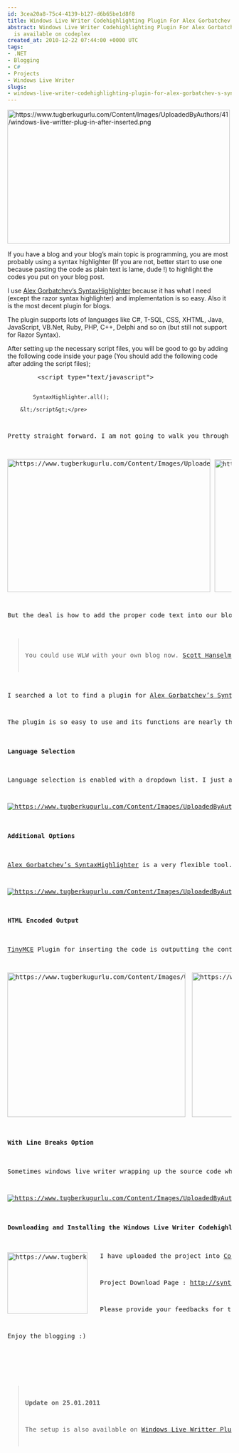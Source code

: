 ```yaml
---
id: 3cea20a8-75c4-4139-b127-d6b65be1d8f8
title: Windows Live Writer Codehighlighting Plugin For Alex Gorbatchev's SyntaxHighlighter
abstract: Windows Live Writer Codehighlighting Plugin For Alex Gorbatchev's SyntaxHighlighter
  is available on codeplex
created_at: 2010-12-22 07:44:00 +0000 UTC
tags:
- .NET
- Blogging
- C#
- Projects
- Windows Live Writer
slugs:
- windows-live-writer-codehighlighting-plugin-for-alex-gorbatchev-s-syntaxhighlighter
---
```


<p><a target="_blank" href="https://www.tugberkugurlu.com/Content/Images/UploadedByAuthors/41/windows-live-writter-plug-in-after-inserted.png"><img height="301" width="500" src="https://www.tugberkugurlu.com/Content/Images/UploadedByAuthors/41/windows-live-writter-plug-in-after-inserted.png" alt="https://www.tugberkugurlu.com/Content/Images/UploadedByAuthors/41/windows-live-writter-plug-in-after-inserted.png" title="https://www.tugberkugurlu.com/Content/Images/UploadedByAuthors/41/windows-live-writter-plug-in-after-inserted.png" style="background-image: none; margin-top: 0px; margin-right: 15px; margin-bottom: 15px; margin-left: 0px; padding-left: 0px; padding-right: 0px; display: inline; padding-top: 0px; float: left; border: 0px initial initial;" /></a>If you have a blog and your blog&rsquo;s main topic is programming, you are most probably using a syntax highlighter (If you are not, better start to use one because pasting the code as plain text is lame, dude !) to highlight the codes you put on your blog post.</p>
<p>I use <a target="_blank" href="http://alexgorbatchev.com/SyntaxHighlighter" title="http://alexgorbatchev.com/SyntaxHighlighter">Alex Gorbatchev&rsquo;s SyntaxHighlighter</a> because it has what I need (except the razor syntax highlighter) and implementation is so easy. Also it is the most decent plugin for blogs.</p>
<p>The plugin supports lots of languages like C#, T-SQL, CSS, XHTML, Java, JavaScript, VB.Net, Ruby, PHP, C++, Delphi and so on (but still not support for Razor Syntax).</p>
<p>After setting up the necessary script files, you will be good to go by adding the following code inside your page (You should add the following code after adding the script files);</p>
<pre class="brush: javascript; toolbar: false">        &lt;script type="text/javascript"&gt;

            SyntaxHighlighter.all();

        &lt;/script&gt;</pre>
<p>Pretty straight forward. I am not going to walk you through how it works because you most probably know how it works if you&rsquo;re reading this article. If you don&rsquo;t, <a target="_blank" href="http://alexgorbatchev.com/SyntaxHighlighter" title="http://alexgorbatchev.com/SyntaxHighlighter">you will be able to find more info about Alex Gorbatchev's SyntaxHighlighter here</a>.</p>
<p><a target="_blank" href="https://www.tugberkugurlu.com/Content/Images/UploadedByAuthors/41/tinymce-pretty-great-html-editor.PNG"><img height="299" width="456" src="https://www.tugberkugurlu.com/Content/Images/UploadedByAuthors/41/tinymce-pretty-great-html-editor.PNG" alt="https://www.tugberkugurlu.com/Content/Images/UploadedByAuthors/41/tinymce-pretty-great-html-editor.PNG" border="0" title="https://www.tugberkugurlu.com/Content/Images/UploadedByAuthors/41/tinymce-pretty-great-html-editor.PNG" style="background-image: none; margin: 0px 10px 0px 0px; padding-left: 0px; padding-right: 0px; padding-top: 0px; border: 0px;" /></a><a target="_blank" href="https://www.tugberkugurlu.com/Content/Images/UploadedByAuthors/41/codehighlighting-plugin-for-tiny-mce.PNG"><img height="298" width="303" src="https://www.tugberkugurlu.com/Content/Images/UploadedByAuthors/41/codehighlighting-plugin-for-tiny-mce.PNG" alt="https://www.tugberkugurlu.com/Content/Images/UploadedByAuthors/41/codehighlighting-plugin-for-tiny-mce.PNG" border="0" title="https://www.tugberkugurlu.com/Content/Images/UploadedByAuthors/41/codehighlighting-plugin-for-tiny-mce.PNG" style="background-image: none; padding-left: 0px; padding-right: 0px; padding-top: 0px; border: 0px;" /></a></p>
<p>But the deal is how to add the proper code text into our blog post so that it will be highlighted properly. <a target="_blank" href="http://tinymce.moxiecode.com/index.php" title="http://tinymce.moxiecode.com/index.php">TinyMCE</a> which is a pretty great HTML editor has a plugin for inserting the code for SyntaxHighlighter. We have no problem and headache there. But how about Windows Live Writer ? I have been using WLW (which stands for Windows Live Writer <em>[not officially but I made it up {I don&rsquo;t know maybe that is the official abbreviation}]) </em>for like a month and it has been a great pleasure to use it.</p>
<blockquote>
<p>You could use WLW with your own blog now. <a target="_blank" href="http://www.hanselman.com/blog/TheWeeklySourceCode55NotABlogALocalXMLRPCMetaWebLogEndpointThatLiesToWindowsLiveWriter.aspx" title="http://www.hanselman.com/blog/TheWeeklySourceCode55NotABlogALocalXMLRPCMetaWebLogEndpointThatLiesToWindowsLiveWriter.aspx">Scott Hanselman has a walkthrough blog post about how to implement MetaWeblogAPI into your application</a>. It will just take 20 to 40 minutes to implement the functions (It is easier if you are using <em>LINQ to Entities</em> or <em>LINQ to SQL</em>) The best thing is you will be able to validate the users with built in ASP.Net Membership API.</p>
</blockquote>
<p>I searched a lot to find a plugin for <a target="_blank" href="http://alexgorbatchev.com/SyntaxHighlighter" title="http://alexgorbatchev.com/SyntaxHighlighter">Alex Gorbatchev&rsquo;s SyntaxHighlighter</a> but I couldn&rsquo;t find any. I thought that that would be perfect to create one. So I created one.</p>
<p>The plugin is so easy to use and its functions are nearly the same as the TinyMCE plugin.</p>
<h4>Language Selection</h4>
<p>Language selection is enabled with a dropdown list. I just added couple of language choices. I thought that would be enough.</p>
<p><a target="_blank" href="https://www.tugberkugurlu.com/Content/Images/UploadedByAuthors/41/windows-live-writter-syntaxhighlihter-plug-in-window-language-selection.png"><img src="https://www.tugberkugurlu.com/Content/Images/UploadedByAuthors/41/windows-live-writter-syntaxhighlihter-plug-in-window-language-selection.png" alt="https://www.tugberkugurlu.com/Content/Images/UploadedByAuthors/41/windows-live-writter-syntaxhighlihter-plug-in-window-language-selection.png" border="0" title="https://www.tugberkugurlu.com/Content/Images/UploadedByAuthors/41/windows-live-writter-syntaxhighlihter-plug-in-window-language-selection.png" style="background-image: none; padding-left: 0px; padding-right: 0px; padding-top: 0px; border: 0px;" /></a></p>
<h4><strong>Additional Options</strong></h4>
<p><a target="_blank" href="http://alexgorbatchev.com/SyntaxHighlighter" title="http://alexgorbatchev.com/SyntaxHighlighter">Alex Gorbatchev&rsquo;s SyntaxHighlighter</a> is a very flexible tool. We could determine a few options as we want. You could determine them easily with the checkboxes on the bottom of the dialog box.</p>
<p><a target="_blank" href="https://www.tugberkugurlu.com/Content/Images/UploadedByAuthors/41/additional-choices-for-windows-live-writer-syntaxhighlither-plugin-.PNG"><img src="https://www.tugberkugurlu.com/Content/Images/UploadedByAuthors/41/additional-choices-for-windows-live-writer-syntaxhighlither-plugin-.PNG" alt="https://www.tugberkugurlu.com/Content/Images/UploadedByAuthors/41/additional-choices-for-windows-live-writer-syntaxhighlither-plugin-.PNG" border="0" title="https://www.tugberkugurlu.com/Content/Images/UploadedByAuthors/41/additional-choices-for-windows-live-writer-syntaxhighlither-plugin-.PNG" style="background-image: none; padding-left: 0px; padding-right: 0px; padding-top: 0px; border: 0px;" /></a></p>
<h4><strong>HTML Encoded Output</strong></h4>
<p><a target="_blank" href="http://tinymce.moxiecode.com/index.php" title="http://tinymce.moxiecode.com/index.php">TinyMCE</a> Plugin for inserting the code is outputting the content as it is and it is a headache for me. When you add HTML or XML code to be highlighted, it won&rsquo;t be displayed inside the RSS readers because the page will define them as a code tag. <a target="_blank" href="http://alexgorbatchev.com/SyntaxHighlighter" title="http://alexgorbatchev.com/SyntaxHighlighter">Alex Gorbatchev&rsquo;s SyntaxHighlighter</a> supports Encoded HTML as well. So the code will be HTML encoded output with the Windows Live Writer plugin.</p>
<p><a target="_blank" href="https://www.tugberkugurlu.com/Content/Images/UploadedByAuthors/41/html-encoded-text-code-windows-live-writer-plugin-smooth-code.png"><img height="325" width="400" src="https://www.tugberkugurlu.com/Content/Images/UploadedByAuthors/41/html-encoded-text-code-windows-live-writer-plugin-smooth-code.png" alt="https://www.tugberkugurlu.com/Content/Images/UploadedByAuthors/41/html-encoded-text-code-windows-live-writer-plugin-smooth-code.png" border="0" title="https://www.tugberkugurlu.com/Content/Images/UploadedByAuthors/41/html-encoded-text-code-windows-live-writer-plugin-smooth-code.png" style="background-image: none; margin: 0px 15px 0px 0px; padding-left: 0px; padding-right: 0px; padding-top: 0px; border: 0px;" /></a><a target="_blank" href="https://www.tugberkugurlu.com/Content/Images/UploadedByAuthors/41/html-encoded-text-code-windows-live-writer-plugin-encoded-code.png"><img height="325" width="400" src="https://www.tugberkugurlu.com/Content/Images/UploadedByAuthors/41/html-encoded-text-code-windows-live-writer-plugin-encoded-code.png" alt="https://www.tugberkugurlu.com/Content/Images/UploadedByAuthors/41/html-encoded-text-code-windows-live-writer-plugin-encoded-code.png" border="0" title="https://www.tugberkugurlu.com/Content/Images/UploadedByAuthors/41/html-encoded-text-code-windows-live-writer-plugin-encoded-code.png" style="background-image: none; padding-left: 0px; padding-right: 0px; padding-top: 0px; border: 0px;" /></a></p>
<h4><strong>With Line Breaks Option</strong></h4>
<p>Sometimes windows live writer wrapping up the source code when you view the source code. I couldn&rsquo;t find how to disable that (I would appreciate if anybody tell me how). That cause the code text to be a in less line that it should be. So I have added a checkbox next to language selection list : <em>&ldquo;With Line Breaks&rdquo;.</em> If you check that option before inserting the code, &lsquo;\n&rsquo; chars will be replaced with &lsquo;&lt;br/&gt;&rsquo; so we will be able to preserve the lines.</p>
<p><a target="_blank" href="https://www.tugberkugurlu.com/Content/Images/UploadedByAuthors/41/with-line-breaks-choices-for-windows-live-writer-syntaxhighlither-plugin.PNG"><img src="https://www.tugberkugurlu.com/Content/Images/UploadedByAuthors/41/with-line-breaks-choices-for-windows-live-writer-syntaxhighlither-plugin.PNG" alt="https://www.tugberkugurlu.com/Content/Images/UploadedByAuthors/41/with-line-breaks-choices-for-windows-live-writer-syntaxhighlither-plugin.PNG" border="0" title="https://www.tugberkugurlu.com/Content/Images/UploadedByAuthors/41/with-line-breaks-choices-for-windows-live-writer-syntaxhighlither-plugin.PNG" style="background-image: none; padding-left: 0px; padding-right: 0px; padding-top: 0px; border: 0px;" /></a></p>
<h4>Downloading and Installing the Windows Live Writer Codehighlighting Plugin For Alex Gorbatchev's SyntaxHighlighter</h4>
<p><a target="_blank" href="https://www.tugberkugurlu.com/Content/Images/UploadedByAuthors/41/windows-live-writter-syntaxhighlihter-plug-in-window.png"><img height="138" width="180" src="https://www.tugberkugurlu.com/Content/Images/UploadedByAuthors/41/windows-live-writter-syntaxhighlihter-plug-in-window.png" alt="https://www.tugberkugurlu.com/Content/Images/UploadedByAuthors/41/windows-live-writter-syntaxhighlihter-plug-in-window.png" title="https://www.tugberkugurlu.com/Content/Images/UploadedByAuthors/41/windows-live-writter-syntaxhighlihter-plug-in-window.png" style="background-image: none; margin-top: 0px; margin-right: 28px; margin-bottom: 15px; margin-left: 0px; padding-left: 0px; padding-right: 0px; display: inline; padding-top: 0px; float: left; border: 0px initial initial;" /></a>I have uploaded the project into <a target="_blank" href="http://codeplex.com" title="http://codeplex.com">CodePlex</a> as msi file. Only you need to do is to download the project and install it. After the installation, you will see the plugin among your Window Live Writer plugins.</p>
<p>Project Download Page : <a target="_blank" title="http://syntax4writer.codeplex.com/" href="http://syntax4writer.codeplex.com/">http://syntax4writer.codeplex.com/</a></p>
<p>Please provide your feedbacks for this little project by writing a comment under this post.</p>
<p>Enjoy the blogging :)</p>
<p>&nbsp;</p>
<blockquote>
<p><strong>Update on 25.01.2011</strong></p>
<p>The setup is also available on <a href="http://plugins.live.com/writer/" title="http://plugins.live.com/writer/" target="_blank">Windows Live Writter Plugins official web site</a>. The direct link of the project is&nbsp;<a target="_blank" title="http://plugins.live.com/writer/detail/syntax4writer-for-alex-gorbatchevs-syntaxhighlighter" href="http://plugins.live.com/writer/detail/syntax4writer-for-alex-gorbatchevs-syntaxhighlighter">http://plugins.live.com/writer/detail/syntax4writer-for-alex-gorbatchevs-syntaxhighlighter</a></p>
</blockquote>